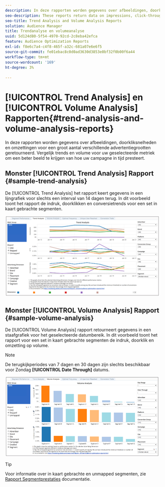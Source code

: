 ```yaml
---
description: In deze rapporten worden gegevens over afbeeldingen, doorkliksnelheden en omzettingen voor een groot aantal verschillende advertentiegrootten geretourneerd. Vergelijk trends en volume voor uw geselecteerde metriek om een beter beeld te krijgen van hoe uw campagne in tijd presteert.
seo-description: These reports return data on impressions, click-through rates, and conversions for broad range of advertising dimensions. Compare trends and volume for your selected metrics to get a better picture of how your campaign performs over time.
seo-title: Trend Analysis and Volume Analysis Reports
solution: Audience Manager
title: Trendanalyse en volumeanalyse
uuid: 5d124d80-5f54-4970-92cd-2c8eba42efca
feature: Audience Optimization Reports
exl-id: f8e6c7a4-c4f8-465f-a32c-681a07e6e6f5
source-git-commit: fe01ebac8c0d0ad3630d3853e0bf32f0b00f6a44
workflow-type: tm+mt
source-wordcount: '169'
ht-degree: 3%

---
```


# [!UICONTROL Trend Analysis] en [!UICONTROL Volume Analysis] Rapporten{#trend-analysis-and-volume-analysis-reports}

In deze rapporten worden gegevens over afbeeldingen, doorkliksnelheden en omzettingen voor een groot aantal verschillende advertentiegrootten geretourneerd. Vergelijk trends en volume voor uw geselecteerde metriek om een beter beeld te krijgen van hoe uw campagne in tijd presteert.

## Monster [!UICONTROL Trend Analysis] Rapport {#sample-trend-analysis}

De [!UICONTROL Trend Analysis] het rapport keert gegevens in een lijngrafiek voor slechts een interval van 14 dagen terug. In dit voorbeeld toont het rapport de indruk, doorklikken en conversietrends voor een set in kaart gebrachte segmenten.

![](assets/trend-analysis.png)

## Monster [!UICONTROL Volume Analysis] Rapport {#sample-volume-analysis}

De [!UICONTROL Volume Analysis] rapport retourneert gegevens in een staafgrafiek voor het geselecteerde datumbereik. In dit voorbeeld toont het rapport voor een set in kaart gebrachte segmenten de indruk, doorklik en omzetting op volume.

>[!NOTE]
>
>De terugkijkperiodes van 7 dagen en 30 dagen zijn slechts beschikbaar voor Zondag **[!UICONTROL Date Through]** datums.

![](assets/volume-analysis.png)

>[!TIP]
>
>Voor informatie over in kaart gebrachte en unmapped segmenten, zie [Rapport Segmentprestaties](../../../reporting/audience-optimization-reports/aor-advertisers/segment-performance.md) documentatie.
